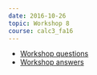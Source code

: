 ```yaml
---
date: 2016-10-26
topic: Workshop 8
course: calc3_fa16
---
```


- [Workshop questions](http://ckottke.ncf.edu/calc3/workshop8.pdf)
- [Workshop answers](http://ckottke.ncf.edu/calc3/workshop8_solns.pdf)

